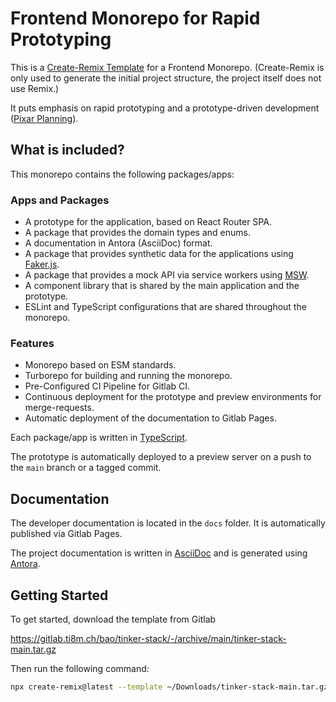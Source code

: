 # Frontend Monorepo for Rapid Prototyping

This is a [Create-Remix Template](https://remix.run/docs/en/main/guides/templates) for a Frontend
Monorepo. (Create-Remix is only used to generate the initial project structure, the project itself
does not use Remix.)

It puts emphasis on rapid prototyping and a prototype-driven development
([Pixar Planning](https://www.youtube.com/watch?v=gbuWJ48T0bE&t=1294s)).

## What is included?

This monorepo contains the following packages/apps:

### Apps and Packages

- A prototype for the application, based on React Router SPA.
- A package that provides the domain types and enums.
- A documentation in Antora (AsciiDoc) format.
- A package that provides synthetic data for the applications using
  [Faker.js](https://fakerjs.dev/).
- A package that provides a mock API via service workers using [MSW](https://mswjs.io/).
- A component library that is shared by the main application and the prototype.
- ESLint and TypeScript configurations that are shared throughout the monorepo.

### Features

- Monorepo based on ESM standards.
- Turborepo for building and running the monorepo.
- Pre-Configured CI Pipeline for Gitlab CI.
- Continuous deployment for the prototype and preview environments for merge-requests.
- Automatic deployment of the documentation to Gitlab Pages.

Each package/app is written in [TypeScript](https://www.typescriptlang.org/).

The prototype is automatically deployed to a preview server on a push to the `main` branch or a
tagged commit.

## Documentation

The developer documentation is located in the `docs` folder. It is automatically published via
Gitlab Pages.

The project documentation is written in [AsciiDoc](https://asciidoctor.org/) and is generated using
[Antora](https://antora.org/).

## Getting Started

To get started, download the template from Gitlab

https://gitlab.ti8m.ch/bao/tinker-stack/-/archive/main/tinker-stack-main.tar.gz

Then run the following command:

```bash
npx create-remix@latest --template ~/Downloads/tinker-stack-main.tar.gz
```
